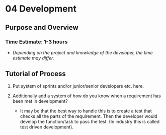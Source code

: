# 04 Development


## Purpose and Overview

### Time Estimate: 1-3 hours
- *Depending on the project and knowledge of the developer, the time estimate may differ.*

## Tutorial of Process

1. Put system of sprints and/or junior/senior developers etc. here.

1. Additionally add a system of how do you know when a requirement has been met in development?

    - It may be that the best way to handle this is to create a test that checks all the parts of the requirement. Then the developer would develop the function/task to pass the test.  (In industry this is called test driven development).